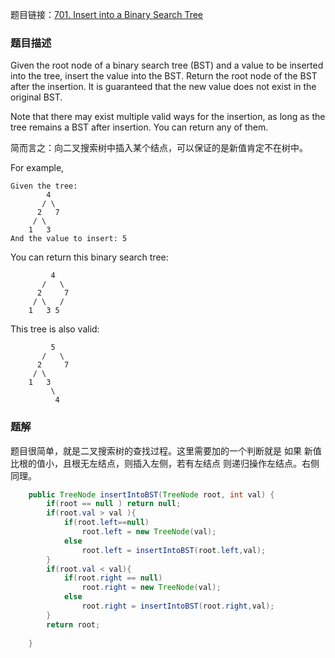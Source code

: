 题目链接：[701. Insert into a Binary Search Tree](<https://leetcode.com/problems/insert-into-a-binary-search-tree/>)

### 题目描述

Given the root node of a binary search tree (BST) and a value to be inserted into the tree, insert the value into the BST. Return the root node of the BST after the insertion. It is guaranteed that the new value does not exist in the original BST.

Note that there may exist multiple valid ways for the insertion, as long as the tree remains a BST after insertion. You can return any of them.

简而言之：向二叉搜索树中插入某个结点，可以保证的是新值肯定不在树中。

For example, 

```
Given the tree:
        4
       / \
      2   7
     / \
    1   3
And the value to insert: 5
```

You can return this binary search tree:

```
         4
       /   \
      2     7
     / \   /
    1   3 5
```

This tree is also valid:

```
         5
       /   \
      2     7
     / \   
    1   3
         \
          4
```

### 题解

题目很简单，就是二叉搜索树的查找过程。这里需要加的一个判断就是 如果  新值比根的值小，且根无左结点，则插入左侧，若有左结点 则递归操作左结点。右侧同理。

```java
    public TreeNode insertIntoBST(TreeNode root, int val) {
        if(root == null ) return null;
        if(root.val > val ){
            if(root.left==null)
                root.left = new TreeNode(val);
            else
                root.left = insertIntoBST(root.left,val);
        }
        if(root.val < val){
            if(root.right == null)
                root.right = new TreeNode(val);
            else
                root.right = insertIntoBST(root.right,val);
        }
        return root;
        
    }
```



